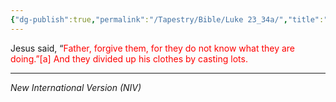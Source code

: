 ```yaml
---
{"dg-publish":true,"permalink":"/Tapestry/Bible/Luke 23_34a/","title":"Luke 23:34a","hide":true,"tags":["bible","bible-verse"],"dgHomeLink":true,"dgShowLocalGraph":true,"dgEnableSearch":true}
---
```


 Jesus said, “<font color="#ff0000">Father, forgive them, for they do not know what they are doing.”[a] And they divided up his clothes by casting lots.</font>

---
*New International Version (NIV)*